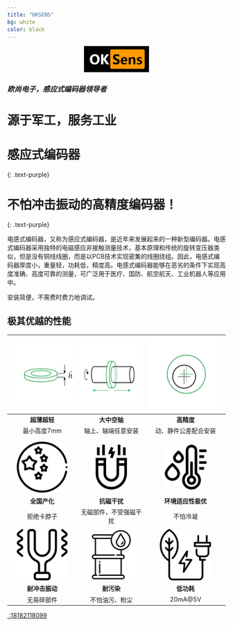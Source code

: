 ```yaml
---
title: "OKSENS"
bg: white
color: black
---
```

<center>
<img src="..\img\logo.png" style="zoom:50%;" />
</center>



### *欧尚电子，感应式编码器领导者*

# 源于军工，服务工业


# 感应式编码器
{: .text-purple}

# 不怕冲击振动的高精度编码器！
 {: .text-purple}



电感式编码器，又称为感应式编码器，是近年来发展起来的一种新型编码器。电感式编码器采用独特的电磁感应非接触测量技术，基本原理和传统的旋转变压器类似，但是没有铜线线圈，而是以PCB技术实现密集的线圈绕组。因此，电感式编码器厚度小，重量轻，功耗低，精度高。电感式编码器能够在恶劣的条件下实现高度准确、高度可靠的测量，可广泛用于医疗、国防、航空航天、工业机器人等应用中。

安装简便，不需费时费力地调试。

## 极其优越的性能


|  <img src="..\img\homePageIconG1.png"  style="zoom:67%;" />  | <img src="..\img\homePageIconG3.png"  style="zoom:67%;" /> |  <img src="..\img\homePageIconG4.png"  style="zoom:67%;" />  |
| :----------------------------------------------------------: | :--------------------------------------------------------: | :----------------------------------------------------------: |
|                         **超薄超轻**                         |                        **大中空轴**                        |                          **高精度**                          |
|                         最小高度7mm                          |                     轴上、轴端任意安装                     |                     动、静件公差配合安装                     |
|                                                              |                                                            |                                                              |
|                                                              |                                                            |                                                              |
| <img src="..\img\china.png" alt="image-20211015160800046" style="zoom:23%;" /> |      <img src="..\img\mag.png"  style="zoom:20%;" />       |   <img src="..\img\condensation.png"  style="zoom:20%;" />   |
|                         **全国产化**                         |                        **抗磁干扰**                        |                      **环境适应性极优**                      |
|                          拒绝卡脖子                          |                   无磁部件，不受强磁干扰                   |                           不怕冷凝                           |
|                                                              |                                                            |                                                              |
| <img src="..\img\vibration.png" alt="image-20211015104648636" style="zoom:23%;" /> | <img src="..\img\contamination.png"  style="zoom:23%;" />  | <img src="..\img\power.png" alt="image-20211015161515668" style="zoom:23%;" /> |
|                        **耐冲击振动**                        |                         **耐污染**                         |                          **低功耗**                          |
|                          无易碎部件                          |                       不怕油污、粉尘                       |                           20mA@5V                            |



<span id="forkongithub">
  <a href="{{ site.source_link }}" class="bg-blue"><i class="fa fa-phone"></i>
 :18182118099
  </a>
</span>

